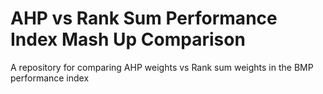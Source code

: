 # AHP vs Rank Sum Performance Index Mash Up Comparison
A repository for comparing AHP weights vs Rank sum weights in the BMP performance index
